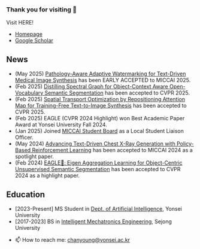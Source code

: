 ### Thank you for visiting 👋

Visit HERE!
* [Homepage](https://kcy.smarcle.dev)
* [Google Scholar](https://scholar.google.com/citations?user=cUK7XFIAAAAJ&hl=ko)

## News
* (May 2025) [Pathology-Aware Adaptive Watermarking for Text-Driven Medical Image Synthesis](https://arxiv.org/pdf/2503.08346) has been EARLY ACCEPTED to MICCAI 2025.
* (Feb 2025) [Distilling Spectral Graph for Object-Context Aware Open-Vocabulary Semantic Segmentation](https://arxiv.org/pdf/2411.17150) has been accepted to CVPR 2025.
* (Feb 2025) [Spatial Transport Optimization by Repositioning Attention Map for Training-Free Text-to-Image Synthesis](https://micv-yonsei.github.io/storm2025/) has been accepted to CVPR 2025.
* (Feb 2025) EAGLE (CVPR 2024 Highlight) won Best Academic Paper Award at Yonsei University Fall 2024.
* (Jan 2025) Joined [MICCAI Student Board](https://miccai-sb.github.io/organization.html) as a Local Student Liaison Officer.
* (May 2024) [Advancing Text-Driven Chest X-Ray Generation with Policy-Based Reinforcement Learning](https://arxiv.org/abs/2403.06516) has been accepted to MICCAI 2024 as a spotlight paper.
* (Feb 2024) [EAGLE🦅: Eigen Aggregation Learning for Object-Centric Unsupervised Semantic Segmentation](https://openaccess.thecvf.com/content/CVPR2024/html/Kim_EAGLE_Eigen_Aggregation_Learning_for_Object-Centric_Unsupervised_Semantic_Segmentation_CVPR_2024_paper.html) has been accepted to CVPR 2024 as a highlight paper.

## Education
* [2023-Present] MS Student in [Dept. of Artificial Intelligence](https://ai.yonsei.ac.kr/), Yonsei University
* [2017-2023] BS in [Intelligent Mechatronics Engineering](http://imc.sejong.ac.kr/), Sejong University

<!--

![Kinetic27's github stats](https://github-readme-stats.vercel.app/api?username=kochanha&show_icons=true)



**kochanha/kochanha** is a ✨ _special_ ✨ repository because its `README.md` (this file) appears on your GitHub profile.

Here are some ideas to get you started:
- 👯 I’m looking to collaborate on ...
- 🤔 I’m looking for help with ...
- 💬 Ask me about ...
- 😄 Pronouns: ...
- ⚡ Fun fact: ...

- 🌱 I’m currently working on multimodal representation learning
-->
- 📫 How to reach me: chanyoung@yonsei.ac.kr


